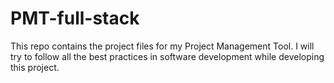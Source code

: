 # PMT-full-stack
This repo contains the project files for my Project Management Tool. I will try to follow all the best practices in software development while developing this project.
